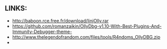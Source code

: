 
## LINKS:
* http://baboon.rce.free.fr/download/IinjOlly.rar
* https://github.com/romanzaikin/OllyDbg-v1.10-With-Best-Plugins-And-Immunity-Debugger-theme-
* http://www.thelegendofrandom.com/files/tools/R4ndoms_OllyDBG.zip
* 
